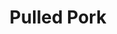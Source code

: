 ---
title: 'Pulled Pork'
description: This is good!
thumbnail: /img/pulled-pork.jpg
thumbnail_alt: Pulled Pork
tags: ['']
servings: 6
prep_time: 15
cook_time: 300
cooks_note: Pay close attention, this recipe is unfinished
ingredients:
    - qty: 1
      unit: hunk
      name: Pork Tenderloin
    - qty: 1
      unit: cup
      name: Ketchup
    - qty: 2.5
      unit: tbsp.
      name: Brown Sugar
    - qty: 2.5
      unit: tbsp.
      name: Apple Cider Vinegar
    - qty: 2
      unit: cups
      name: Apple Juice
    - qty: 1.5
      unit: tbsp.
      name: Wocestershire Sauce
    - qty: 1
      unit: tbsp.
      name: Spicy Mustard
    - qty: 1.5
      unit: tsp.
      name: Cumin
    - qty: 1
      unit: tbsp.
      name: Chili Powder
    - qty: 1
      unit: tsp.
      name: Garlic Powder
    - qty: 1
      unit: tsp.
      name: Onion Powder
      modifier: chopped
    - qty: 6
      unit: 
      name: Kaiser Rolls
      modifier: split
      
directions:
    - In a bowl combine the Cumin, Chili Powder, Onion Powder, Garlic Powder, and half of the Brown Sugar. Cut the Pork Tenderloin in half, then cover the pork completely with the dry rub.
    - Sear the pork in a Dutch Oven and make sure to sear each side of the meat. Add the Apple Juice then cover and place in the oven for 3 hours. Then remove the lid and put back in the oven for another 2 hours or until it is fork tender.
    - Transfer the meat out of the pot to rest and into the drippings mix the Ketchup, Spicy Mustard, Worcestershire Sauce, Apple Cider Vinegar and the rest of the Brown Sugar and simmer over medium-high heat. While that is going you can shred the pork and return it to the pot after the sauce has thickened. Serve on Kaiser Rolls.


---